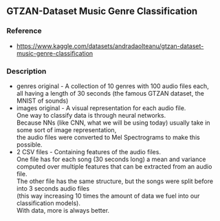## GTZAN-Dataset Music Genre Classification

### Reference
* https://www.kaggle.com/datasets/andradaolteanu/gtzan-dataset-music-genre-classification

### Description
* genres original - A collection of 10 genres with 100 audio files each,  
all having a length of 30 seconds (the famous GTZAN dataset, the MNIST of sounds)  
* images original - A visual representation for each audio file.  
One way to classify data is through neural networks.  
Because NNs (like CNN, what we will be using today) usually take in some sort of image representation,  
the audio files were converted to Mel Spectrograms to make this possible.  
* 2 CSV files - Containing features of the audio files.  
One file has for each song (30 seconds long) a mean and variance computed over multiple features that can be extracted from an audio file.  
The other file has the same structure, but the songs were split before into 3 seconds audio files  
(this way increasing 10 times the amount of data we fuel into our classification models).  
With data, more is always better.
